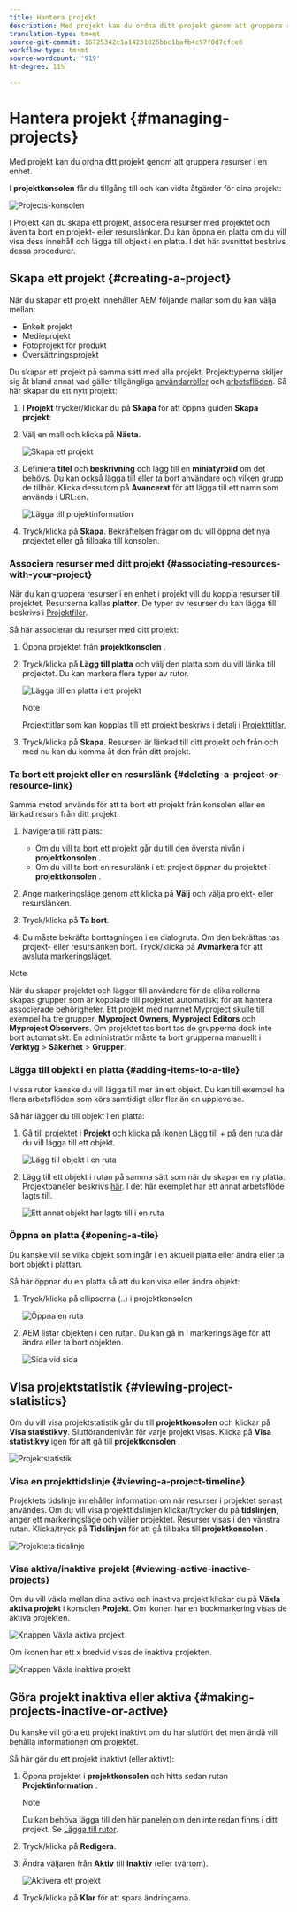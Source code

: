 ```yaml
---
title: Hantera projekt
description: Med projekt kan du ordna ditt projekt genom att gruppera resurser i en enhet som du kan komma åt och hantera i projektkonsolen
translation-type: tm+mt
source-git-commit: 16725342c1a14231025bbc1bafb4c97f0d7cfce8
workflow-type: tm+mt
source-wordcount: '919'
ht-degree: 11%

---
```



# Hantera projekt {#managing-projects}

Med projekt kan du ordna ditt projekt genom att gruppera resurser i en enhet.

I **projektkonsolen** får du tillgång till och kan vidta åtgärder för dina projekt:

![Projects-konsolen](/help/sites-cloud/authoring/assets/projects-console-detail.png)

I Projekt kan du skapa ett projekt, associera resurser med projektet och även ta bort en projekt- eller resurslänkar. Du kan öppna en platta om du vill visa dess innehåll och lägga till objekt i en platta. I det här avsnittet beskrivs dessa procedurer.

## Skapa ett projekt {#creating-a-project}

När du skapar ett projekt innehåller AEM följande mallar som du kan välja mellan:

* Enkelt projekt
* Medieprojekt
* Fotoprojekt för produkt
* Översättningsprojekt

Du skapar ett projekt på samma sätt med alla projekt. Projekttyperna skiljer sig åt bland annat vad gäller tillgängliga [användarroller](/help/sites-cloud/authoring/projects/overview.md) och [arbetsflöden](/help/sites-cloud/authoring/projects/workflows.md).  Så här skapar du ett nytt projekt:

1. I **Projekt** trycker/klickar du på **Skapa** för att öppna guiden **Skapa projekt**:
1. Välj en mall och klicka på **Nästa**.

   ![Skapa ett projekt](/help/sites-cloud/authoring/assets/projects-create.png)

1. Definiera **titel** och **beskrivning** och lägg till en **miniatyrbild** om det behövs. Du kan också lägga till eller ta bort användare och vilken grupp de tillhör. Klicka dessutom på **Avancerat** för att lägga till ett namn som används i URL:en.

   ![Lägga till projektinformation](/help/sites-cloud/authoring/assets/projects-title.png)

1. Tryck/klicka på **Skapa**. Bekräftelsen frågar om du vill öppna det nya projektet eller gå tillbaka till konsolen.

### Associera resurser med ditt projekt {#associating-resources-with-your-project}

När du kan gruppera resurser i en enhet i projekt vill du koppla resurser till projektet. Resurserna kallas **plattor**. De typer av resurser du kan lägga till beskrivs i [Projektfiler](/help/sites-cloud/authoring/projects/overview.md#project-tiles).

Så här associerar du resurser med ditt projekt:

1. Öppna projektet från **projektkonsolen** .
1. Tryck/klicka på **Lägg till platta** och välj den platta som du vill länka till projektet. Du kan markera flera typer av rutor.

   ![Lägga till en platta i ett projekt](/help/sites-cloud/authoring/assets/projects-add-tile.png)

   >[!NOTE]
   >
   >Projekttitlar som kan kopplas till ett projekt beskrivs i detalj i [Projekttitlar.](/help/sites-cloud/authoring/projects/overview.md#project-tiles)

1. Tryck/klicka på **Skapa**. Resursen är länkad till ditt projekt och från och med nu kan du komma åt den från ditt projekt.

### Ta bort ett projekt eller en resurslänk {#deleting-a-project-or-resource-link}

Samma metod används för att ta bort ett projekt från konsolen eller en länkad resurs från ditt projekt:

1. Navigera till rätt plats:

   * Om du vill ta bort ett projekt går du till den översta nivån i **projektkonsolen** .
   * Om du vill ta bort en resurslänk i ett projekt öppnar du projektet i **projektkonsolen** .

1. Ange markeringsläge genom att klicka på **Välj** och välja projekt- eller resurslänken.
1. Tryck/klicka på **Ta bort**.

1. Du måste bekräfta borttagningen i en dialogruta. Om den bekräftas tas projekt- eller resurslänken bort. Tryck/klicka på **Avmarkera** för att avsluta markeringsläget.

>[!NOTE]
>
>När du skapar projektet och lägger till användare för de olika rollerna skapas grupper som är kopplade till projektet automatiskt för att hantera associerade behörigheter. Ett projekt med namnet Myproject skulle till exempel ha tre grupper, **Myproject Owners**, **Myproject Editors** och **Myproject Observers**. Om projektet tas bort tas de grupperna dock inte bort automatiskt. En administratör måste ta bort grupperna manuellt i **Verktyg** > **Säkerhet** > **Grupper**.

### Lägga till objekt i en platta {#adding-items-to-a-tile}

I vissa rutor kanske du vill lägga till mer än ett objekt. Du kan till exempel ha flera arbetsflöden som körs samtidigt eller fler än en upplevelse.

Så här lägger du till objekt i en platta:

1. Gå till projektet i **Projekt** och klicka på ikonen Lägg till + på den ruta där du vill lägga till ett objekt.

   ![Lägg till objekt i en ruta](/help/sites-cloud/authoring/assets/projects-workflows-1.png)

1. Lägg till ett objekt i rutan på samma sätt som när du skapar en ny platta. Projektpaneler beskrivs [här](/help/sites-cloud/authoring/projects/overview.md#project-tiles). I det här exemplet har ett annat arbetsflöde lagts till.

   ![Ett annat objekt har lagts till i en ruta](/help/sites-cloud/authoring/assets/projects-workflows-2.png)

### Öppna en platta {#opening-a-tile}

Du kanske vill se vilka objekt som ingår i en aktuell platta eller ändra eller ta bort objekt i plattan.

Så här öppnar du en platta så att du kan visa eller ändra objekt:

1. Tryck/klicka på ellipserna (..) i projektkonsolen

   ![Öppna en ruta](/help/sites-cloud/authoring/assets/projects-open-tile.png)

1. AEM listar objekten i den rutan. Du kan gå in i markeringsläge för att ändra eller ta bort objekten.

   ![Sida vid sida](/help/sites-cloud/authoring/assets/projects-opened-tile.png)

## Visa projektstatistik {#viewing-project-statistics}

Om du vill visa projektstatistik går du till **projektkonsolen** och klickar på **Visa statistikvy**. Slutförandenivån för varje projekt visas. Klicka på **Visa statistikvy** igen för att gå till **projektkonsolen** .

![Projektstatistik](/help/sites-cloud/authoring/assets/projects-stats.png)

### Visa en projekttidslinje {#viewing-a-project-timeline}

Projektets tidslinje innehåller information om när resurser i projektet senast användes. Om du vill visa projekttidslinjen klickar/trycker du på **tidslinjen**, anger ett markeringsläge och väljer projektet. Resurser visas i den vänstra rutan. Klicka/tryck på **Tidslinjen** för att gå tillbaka till **projektkonsolen** .

![Projektets tidslinje](/help/sites-cloud/authoring/assets/projects-timeline.png)

### Visa aktiva/inaktiva projekt {#viewing-active-inactive-projects}

Om du vill växla mellan dina aktiva och inaktiva projekt klickar du på **Växla aktiva projekt** i konsolen **Projekt**. Om ikonen har en bockmarkering visas de aktiva projekten.

![Knappen Växla aktiva projekt](/help/sites-cloud/authoring/assets/projects-active.png)

Om ikonen har ett x bredvid visas de inaktiva projekten.

![Knappen Växla inaktiva projekt](/help/sites-cloud/authoring/assets/projects-inactive.png)

## Göra projekt inaktiva eller aktiva {#making-projects-inactive-or-active}

Du kanske vill göra ett projekt inaktivt om du har slutfört det men ändå vill behålla informationen om projektet.

Så här gör du ett projekt inaktivt (eller aktivt):

1. Öppna projektet i **projektkonsolen** och hitta sedan rutan **Projektinformation** .

   >[!NOTE]
   >
   >Du kan behöva lägga till den här panelen om den inte redan finns i ditt projekt. Se [Lägga till rutor](#adding-items-to-a-tile).

1. Tryck/klicka på **Redigera**.
1. Ändra väljaren från **Aktiv** till **Inaktiv** (eller tvärtom).

   ![Aktivera ett projekt](/help/sites-cloud/authoring/assets/projects-activate.png)

1. Tryck/klicka på **Klar** för att spara ändringarna.
